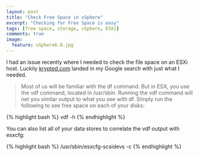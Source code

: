 ```yaml
---
layout: post
title: "Check Free Space in vSphere"
excerpt: "Checking for Free Space is easy"
tags: [free space, storage, vSphere, ESXi]
comments: true
image:
  feature: vSphere6.0.jpg
---
```


I had an issue recently where I needed to check the file space on an ESXi host. Luckily [krypted.com](http://krypted.com/vmware/checking-free-space-in-esx/) landed in my Google search with just what I needed.

 
> Most of us will be familiar with the df command. But in ESX, you use the vdf command, located in /usr/sbin. Running the vdf command will net you similar output to what you see with df. Simply run the following to see free space on each of your disks:

{% highlight bash %}
vdf -h
{% endhighlight %}

You can also list all of your data stores to correlate the vdf output with esxcfg:

{% highlight bash %}
/usr/sbin/esxcfg-scsidevs -c
{% endhighlight %}

